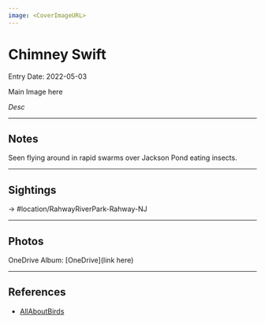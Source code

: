 ```yaml
---
image: <CoverImageURL>
---
```


# Chimney Swift
Entry Date: 2022-05-03


Main Image here

*Desc*

---------------------------------------------------------------
## Notes
Seen flying around in rapid swarms over Jackson Pond eating insects.

---------------------------------------------------------------
## Sightings

-> #location/RahwayRiverPark-Rahway-NJ 

---------------------------------------------------------------
## Photos
OneDrive Album: [OneDrive](link here)

---------------------------------------------------------------
## References
- [AllAboutBirds](linkUrl)